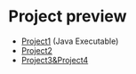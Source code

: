 # Project preview
- [Project1](https://github.com/Lucas-TY/Butterfly/releases/tag/v1.0) (Java Executable)
- [Project2](https://setgame.lucas-ty.space/)
- [Project3&Project4](https://butterfly.lucas-ty.space/)


